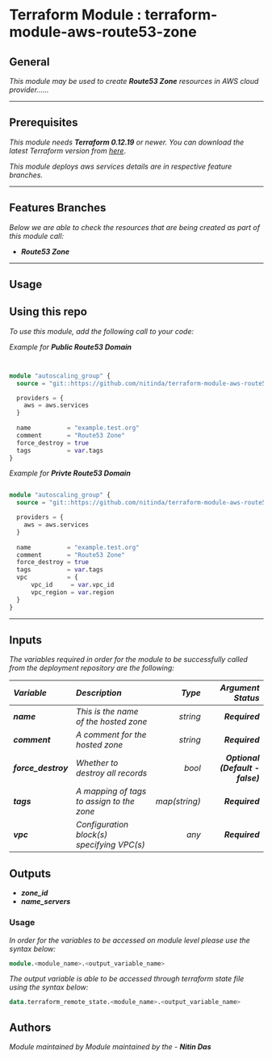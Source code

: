 # Terraform Module : terraform-module-aws-route53-zone


## General

_This module may be used to create_ **_Route53 Zone_** _resources in AWS cloud provider......_



---


## Prerequisites

_This module needs_ **_Terraform 0.12.19_** _or newer._
_You can download the latest Terraform version from_ [_here_](https://www.terraform.io/downloads.html).

_This module deploys aws services details are in respective feature branches._



---


## Features Branches

_Below we are able to check the resources that are being created as part of this module call:_

* **_Route53 Zone_**


---

## Usage

## Using this repo

_To use this module, add the following call to your code:_

_Example for_ **_Public Route53 Domain_**

```tf


module "autoscaling_group" {
  source = "git::https://github.com/nitinda/terraform-module-aws-route53-zone.git?ref=master"

  providers = {
    aws = aws.services
  }
  
  name          = "example.test.org"
  comment       = "Route53 Zone"
  force_destroy = true
  tags          = var.tags
}


```

_Example for_ **_Privte Route53 Domain_**

```tf

module "autoscaling_group" {
  source = "git::https://github.com/nitinda/terraform-module-aws-route53-zone.git?ref=master"

  providers = {
    aws = aws.services
  }
  
  name          = "example.test.org"
  comment       = "Route53 Zone"
  force_destroy = true
  tags          = var.tags
  vpc           = {
      vpc_id     = var.vpc_id
      vpc_region = var.region
  }
}


```


---

## Inputs

_The variables required in order for the module to be successfully called from the deployment repository are the following:_


|**_Variable_** | **_Description_** | **_Type_** | **_Argument Status_** |
|:----|:----|-----:|-----:|
| **_name_** | _This is the name of the hosted zone_ | _string_ | **_Required_** |
| **_comment_** | _A comment for the hosted zone_ | _string_ | **_Required_** |
| **_force\_destroy_** | _Whether to destroy all records_ | _bool_ | **_Optional (Default - false)_** |
| **_tags_** | _A mapping of tags to assign to the zone_ | _map(string)_ | **_Required_** |
| **_vpc_** | _Configuration block(s) specifying VPC(s)_ | _any_ | **_Required_** |




## Outputs

* **_zone\_id_**
* **_name\_servers_**




### Usage

_In order for the variables to be accessed on module level please use the syntax below:_

```tf
module.<module_name>.<output_variable_name>
```

_The output variable is able to be accessed through terraform state file using the syntax below:_

```tf
data.terraform_remote_state.<module_name>.<output_variable_name>

```


## Authors
_Module maintained by Module maintained by the -_ **_Nitin Das_**

